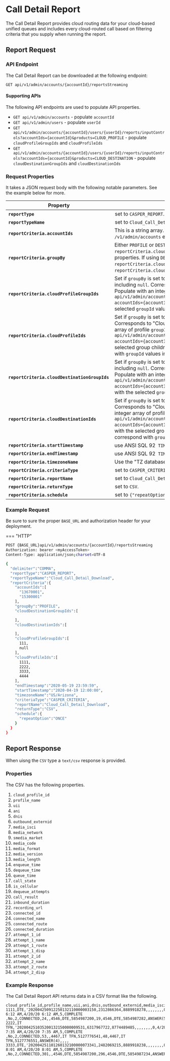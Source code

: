 # Call Detail Report

The Call Detail Report provides cloud routing data for your cloud-based unified queues and includes every cloud-routed call based on filtering criteria that you supply when running the report.

## Report Request

### API Endpoint

The Call Detail Report can be downloaded at the following endpoint:

`GET api/v1/admin/accounts/{accountId}/reportsStreaming`

#### Supporting APIs

The following API endpoints are used to populate API properties.

* `GET api/v1/admin/accounts` - populate `accountId`
* `GET api/v1/admin/users` - populate `userId`
* `GET api/v1/admin/accounts/{accountId}/users/{userId}/reports/inputControls?accountIds={accountId}&products=CLOUD_PROFILE` - populate `cloudProfileGroupIds` and `cloudProfileIds`
* `GET api/v1/admin/accounts/{accountId}/users/{userId}/reports/inputControls?accountIds={accountId}&products=CLOUD_DESTINATION` - populate `cloudDestinationGroupIds` and `cloudDestinationIds`

### Request Properties

It takes a JSON request body with the following notable parameters. See the example below for more.

| Property | Description |
|-|-|
| **`reportType`** | set to `CASPER_REPORT`. |
| **`reportTypeName`** | set to `Cloud_Call_Detail_Download`. |
| **`reportCriteria.accountIds`** | This is a string array. To retrieve a list of possible values, call the `/v1/admin/accounts` endpoint and use the `accountId` properties.
| **`reportCriteria.groupBy`** | Either `PROFILE` or `DESTINATION`. If using `PROFILE`, set the `reportCriteria.cloudProfileGroupIds` and `reportCriteria.cloudProfileIds` properties. If using `DESTINATION`, set the `reportCriteria.cloudDestinationGroupIds` and `reportCriteria.cloudDestinationIds` properties. |
| **`reportCriteria.cloudProfileGroupIds`** | Set if `groupBy` is set to `PROFILE`. If you want all groups, inclde all values, including `null`. Corresponds to "Cloud Profile Groups" in the Admin UI. Populate with an integer array of profile `groupId` values. Call the `GET api/v1/admin/accounts/{accountId}/users/{userId}/reports/inputControls?accountIds={accountId}&products=CLOUD_PROFILE` endpoint. Populate with the selected `groupId` values. |
| **`reportCriteria.cloudProfileIds`** | Set if `groupBy` is set to `PROFILE`. If you want all groups, inclde all values. Corresponds to "Cloud Profiles" in the Admin UI. Populate with an integer array of profile `groupId` values. Call the `GET api/v1/admin/accounts/{accountId}/users/{userId}/reports/inputControls?accountIds={accountId}&products=CLOUD_PROFILE` endpoint. Populate with the selected group children `objId` values. The objId valuess musts correspond with `groupId` values in the `cloudProfileGroupIds` properties. |
| **`reportCriteria.cloudDestinationGroupIds`** | Set if `groupBy` is set to `DESTINATION`. If you want all groups, inclde all values, including `null`. Corresponds to "Cloud Destination Groups" in the Admin UI. Populate with an integer array of profile `groupId` values. Call the `GET api/v1/admin/accounts/{accountId}/users/{userId}/reports/inputControls?accountIds={accountId}&products=CLOUD_DESTINATION` endpoint. Populate with the selected `groupId` values. |
| **`reportCriteria.cloudDestinationIds`** | Set if `groupBy` is set to `DESTINATION`. If you want all groups, inclde all values.  Corresponds to "Cloud Destinations" in the Admin UI. Populate with an integer array of profile `groupId` values. Call the `GET api/v1/admin/accounts/{accountId}/users/{userId}/reports/inputControls?accountIds={accountId}&products=CLOUD_DESTINATION` endpoint. Populate with the selected group children `objId` values. The objId valuess musts correspond with `groupId` values in the `cloudProfileGroupIds` properties. |
| **`reportCriteria.startTimestamp`** | use ANSI SQL 92` TIMESTAMP` format such as: `2020-04-22 00:00:00.0000`. |
| **`reportCriteria.endTimestamp`** | use ANSI SQL 92` TIMESTAMP` format such as: `2020-04-22 00:00:00.0000`. |
| **`reportCriteria.timezoneName`** | Use the "TZ database name" from the [tz database](https://en.wikipedia.org/wiki/Tz_database)]. For example, `US/Pacific`.|
| **`reportCriteria.criteriaType`** | set to `CASPER_CRITERIA`. |
| **`reportCriteria.reportName`** | set to `Cloud_Call_Detail_Download`. |
| **`reportCriteria.returnType`** | set to `CSV`. |
| **`reportCriteria.schedule`** | set to `{"repeatOption":"ONCE"}`. |

### Example Request

Be sure to sure the proper `BASE_URL` and authorization header for your deployment.

=== "HTTP"
```bash
POST {BASE_URL}api/v1/admin/accounts/{accountId}/reportsStreaming
Authorization: bearer <myAccessToken>
Content-Type: application/json;charset=UTF-8

{
  "delimiter":"COMMA",
  "reportType":"CASPER_REPORT",
  "reportTypeName":"Cloud_Call_Detail_Download",
  "reportCriteria":{
    "accountIds":[
      "13670001",
      "15300001"
    ],
    "groupBy":"PROFILE",
    "cloudDestinationGroupIds":[

    ],
    "cloudDestinationIds":[

    ],
    "cloudProfileGroupIds":[
      111,
      null
    ],
    "cloudProfileIds":[
      1111,
      2222,
      3333,
      4444
    ],
    "endTimestamp":"2020-05-19 23:59:59",
    "startTimestamp":"2020-04-19 12:00:00",
    "timezoneName":"US/Arizona",
    "criteriaType":"CASPER_CRITERIA",
    "reportName":"Cloud_Call_Detail_Download",
    "returnType":"CSV",
    "schedule":{
      "repeatOption":"ONCE"
    }
  }
}
```

## Report Response

When uisng the `CSV` type a `text/csv` response is provided.

### Properties

The CSV has the following properties.

1. `cloud_profile_id`
1. `profile_name`
1. `uii`
1. `ani`
1. `dnis`
1. `outbound_externid`
1. `media_isci`
1. `media_network`
1. `smedia_market`
1. `media_code`
1. `media_format`
1. `media_version`
1. `media_length`
1. `enqueue_time`
1. `dequeue_time`
1. `queue_time`
1. `call_state`
1. `is_cellular`
1. `dequeue_attempts`
1. `call_result`
1. `inbound_duration`
1. `recording_url`
1. `connected_id`
1. `connected_name`
1. `connected_route`
1. `connected_duration`
1. `attempt_1_id`
1. `attempt_1_name`
1. `attempt_1_route`
1. `attempt_1_disp`
1. `attempt_2_id`
1. `attempt_2_name`
1. `attempt_2_route`
1. `attempt_2_disp`

### Example Response

The Call Detail Report API returns data in a CSV format like the following.

```csv
cloud_profile_id,profile_name,uii,ani,dnis,outbound_externid,media_isci,media_network,media_market,media_code,media_format,media_version,media_length,enqueue_time,dequeue_time,queue_time,call_state,is_cellular,dequeue_attempts,call_result,inbound_duration,recording_url,connected_id,connected_name,connected_route,connected_duration,attempt_1_id,attempt_1_name,attempt_1_route,attempt_1_disp,attempt_2_id,attempt_2_name,attempt_2_route,attempt_2_disp
1111,DTE,'202004250912250132110000003150,2312866364,8889918278,,,,,,,,0,4/20/20 6:12 AM,4/20/20 6:12 AM,5,COMPLETE            ,No,2,CONNECTED,24,,4546,DTE,5854987200,19,4546,DTE,5854987282,ANSWER(5),,,,
2222,IT TFN,'202004251035200132150000009531,6317967722,8774489485,,,,,,,,0,4/20/20 7:35 AM,4/20/20 7:35 AM,5,COMPLETE            ,No,2,CONNECTED,53,,4467,IT TFN,5127776541,48,4467,IT TFN,5127776551,ANSWER(4),,,,
3333,DTE,'202004251101260132100000073341,2482069215,8889918238,,,,,,,,0,4/20/20 8:01 AM,4/20/20 8:01 AM,5,COMPLETE            ,No,2,CONNECTED,301,,4546,DTE,5854987200,296,4546,DTE,5854987234,ANSWER(4),,,,
```